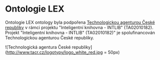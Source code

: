 # Ontologie LEX

Ontologie LEX ontology byla podpořena <a href="http://tacr.cz/">Technologickou agenturou České republiky</a> v rámci projektu "Inteligentní knihovna - INTLIB" (TA02010182). Projekt "Inteligentní knihovna - INTLIB" (TA02010182)" je spolufinancován Technologickou agenturou České republiky.

![Technologická agentura České republiky](http://www.tacr.cz/logotypy/logo_white_red.jpg = 50px)
